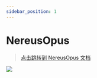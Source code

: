 ```yaml
---
sidebar_position: 1
---
```


# NereusOpus

> [点击跳转到 NereusOpus 文档](http://r1.mcvps.vip:20004/zh/NereusOpus-涅柔斯之作/main)

![](/img/nereusopus.png)
